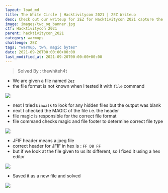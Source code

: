 ```yaml
---
layout: load_md
title: The White Circle | Hacktivitycon 2021 | 2EZ Writeup
desc: Check out our writeup for 2EZ for Hacktivitycon 2021 capture the flag competition.
image: images/twc_og_banner.jpg
ctf: Hacktivitycon 2021
parent: hacktivitycon_2021
category: warmups
challenge: 2EZ
tags: "warmup, twh, magic bytes"
date: 2021-09-20T00:00:00+00:00
last_modified_at: 2021-09-20T00:00:00+00:00
---
```





> Solved By : thewhiteh4t


- We are given a file named `2ez`
- the file format is not known when I tested it with `file` command


![](https://i.imgur.com/v39kj3k.png)

- next I tried `binwalk` to look for any hidden files but the output was blank
- next I checked the MAGIC of the file i.e. the header
- file magic is responsible for the correct file format
- file command checks magic and file footer to determine correct file type


![](https://i.imgur.com/SmobPBK.png)



- JFIF header means a jpeg file
- correct header for JFIF in hex is : `FF D8 FF`
- but if we look at the file given to us its different, so I fixed it using a hex editor


![](https://i.imgur.com/vPgfam0.png)

- Saved it as a new file and solved


![](https://i.imgur.com/rIBarpI.png)

